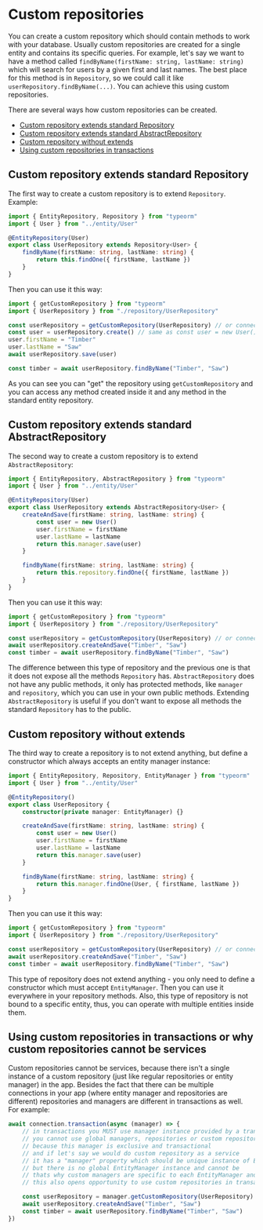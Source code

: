 # Custom repositories

You can create a custom repository which should contain methods to work with your database.
Usually custom repositories are created for a single entity and contains its specific queries.
For example, let's say we want to have a method called `findByName(firstName: string, lastName: string)`
which will search for users by a given first and last names.
The best place for this method is in `Repository`,
so we could call it like `userRepository.findByName(...)`.
You can achieve this using custom repositories.

There are several ways how custom repositories can be created.

-   [Custom repository extends standard Repository](#custom-repository-extends-standard-repository)
-   [Custom repository extends standard AbstractRepository](#custom-repository-extends-standard-abstractrepository)
-   [Custom repository without extends](#custom-repository-without-extends)
-   [Using custom repositories in transactions](#using-custom-repositories-in-transactions-or-why-custom-repositories-cannot-be-services)

## Custom repository extends standard Repository

The first way to create a custom repository is to extend `Repository`.
Example:

```typescript
import { EntityRepository, Repository } from "typeorm"
import { User } from "../entity/User"

@EntityRepository(User)
export class UserRepository extends Repository<User> {
    findByName(firstName: string, lastName: string) {
        return this.findOne({ firstName, lastName })
    }
}
```

Then you can use it this way:

```typescript
import { getCustomRepository } from "typeorm"
import { UserRepository } from "./repository/UserRepository"

const userRepository = getCustomRepository(UserRepository) // or connection.getCustomRepository or manager.getCustomRepository()
const user = userRepository.create() // same as const user = new User();
user.firstName = "Timber"
user.lastName = "Saw"
await userRepository.save(user)

const timber = await userRepository.findByName("Timber", "Saw")
```

As you can see you can "get" the repository using `getCustomRepository`
and you can access any method created inside it and any method in the standard entity repository.

## Custom repository extends standard AbstractRepository

The second way to create a custom repository is to extend `AbstractRepository`:

```typescript
import { EntityRepository, AbstractRepository } from "typeorm"
import { User } from "../entity/User"

@EntityRepository(User)
export class UserRepository extends AbstractRepository<User> {
    createAndSave(firstName: string, lastName: string) {
        const user = new User()
        user.firstName = firstName
        user.lastName = lastName
        return this.manager.save(user)
    }

    findByName(firstName: string, lastName: string) {
        return this.repository.findOne({ firstName, lastName })
    }
}
```

Then you can use it this way:

```typescript
import { getCustomRepository } from "typeorm"
import { UserRepository } from "./repository/UserRepository"

const userRepository = getCustomRepository(UserRepository) // or connection.getCustomRepository or manager.getCustomRepository()
await userRepository.createAndSave("Timber", "Saw")
const timber = await userRepository.findByName("Timber", "Saw")
```

The difference between this type of repository and the previous one is that it does not expose all the methods `Repository` has.
`AbstractRepository` does not have any public methods,
it only has protected methods, like `manager` and `repository`, which you can use in your own
public methods.
Extending `AbstractRepository` is useful if you don't want to expose all methods the standard `Repository` has to the public.

## Custom repository without extends

The third way to create a repository is to not extend anything,
but define a constructor which always accepts an entity manager instance:

```typescript
import { EntityRepository, Repository, EntityManager } from "typeorm"
import { User } from "../entity/User"

@EntityRepository()
export class UserRepository {
    constructor(private manager: EntityManager) {}

    createAndSave(firstName: string, lastName: string) {
        const user = new User()
        user.firstName = firstName
        user.lastName = lastName
        return this.manager.save(user)
    }

    findByName(firstName: string, lastName: string) {
        return this.manager.findOne(User, { firstName, lastName })
    }
}
```

Then you can use it this way:

```typescript
import { getCustomRepository } from "typeorm"
import { UserRepository } from "./repository/UserRepository"

const userRepository = getCustomRepository(UserRepository) // or connection.getCustomRepository or manager.getCustomRepository()
await userRepository.createAndSave("Timber", "Saw")
const timber = await userRepository.findByName("Timber", "Saw")
```

This type of repository does not extend anything - you only need to define a constructor
which must accept `EntityManager`. Then you can use it everywhere in your repository methods.
Also, this type of repository is not bound to a specific entity,
thus, you can operate with multiple entities inside them.

## Using custom repositories in transactions or why custom repositories cannot be services

Custom repositories cannot be services,
because there isn't a single instance of a custom repository (just like regular repositories or entity manager) in the app.
Besides the fact that there can be multiple connections in your app (where entity manager and repositories are different)
repositories and managers are different in transactions as well.
For example:

```typescript
await connection.transaction(async (manager) => {
    // in transactions you MUST use manager instance provided by a transaction,
    // you cannot use global managers, repositories or custom repositories
    // because this manager is exclusive and transactional
    // and if let's say we would do custom repository as a service
    // it has a "manager" property which should be unique instance of EntityManager
    // but there is no global EntityManager instance and cannot be
    // thats why custom managers are specific to each EntityManager and cannot be services.
    // this also opens opportunity to use custom repositories in transactions without any issues:

    const userRepository = manager.getCustomRepository(UserRepository) // DONT USE GLOBAL getCustomRepository here!
    await userRepository.createAndSave("Timber", "Saw")
    const timber = await userRepository.findByName("Timber", "Saw")
})
```
